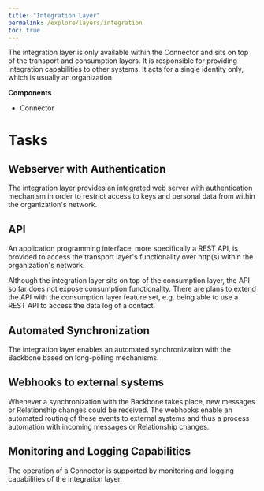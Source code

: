 ```yaml
---
title: "Integration Layer"
permalink: /explore/layers/integration
toc: true
---
```


The integration layer is only available within the Connector and sits on top of the transport and consumption layers. It is responsible for providing integration capabilities to other systems. It acts for a single identity only, which is usually an organization.

**Components**

- Connector

# Tasks

## Webserver with Authentication

The integration layer provides an integrated web server with authentication mechanism in order to restrict access to keys and personal data from within the organization's network.

## API

An application programming interface, more specifically a REST API, is provided to access the transport layer's functionality over http(s) within the organization's network.

Although the integration layer sits on top of the consumption layer, the API so far does not expose consumption functionality. There are plans to extend the API with the consumption layer feature set, e.g. being able to use a REST API to access the data log of a contact.

## Automated Synchronization

The integration layer enables an automated synchronization with the Backbone based on long-polling mechanisms.

## Webhooks to external systems

Whenever a synchronization with the Backbone takes place, new messages or Relationship changes could be received. The webhooks enable an automated routing of these events to external systems and thus a process automation with incoming messages or Relationship changes.

## Monitoring and Logging Capabilities

The operation of a Connector is supported by monitoring and logging capabilities of the integration layer.
